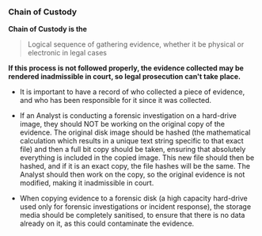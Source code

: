 ### Chain of Custody

**Chain of Custody is the**
> Logical sequence of gathering evidence, whether it be physical or electronic in legal cases

**If this process is not followed properly, the evidence collected may be rendered inadmissible in court, so legal prosecution can\'t take place.**

- It is important to have a record of who collected a piece of evidence, and who has been responsible for it since it was collected.

- If an Analyst is conducting a forensic investigation on a hard-drive image, they should NOT be working on the original copy of the evidence. The original disk image should be hashed (the mathematical calculation which results in a unique text string specific to that exact file) and then a full bit copy should be taken, ensuring that absolutely everything is included in the copied image. This new file should then be hashed, and if it is an exact copy, the file hashes will be the same. The Analyst should then work on the copy, so the original evidence is not modified, making it inadmissible in court.

- When copying evidence to a forensic disk (a high capacity hard-drive used only for forensic investigations or incident response), the storage media should be completely sanitised, to ensure that there is no data already on it, as this could contaminate the evidence.
